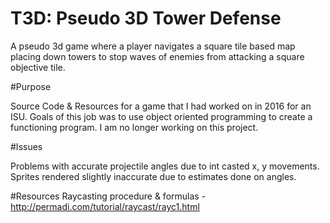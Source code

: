 # T3D: Pseudo 3D Tower Defense

A pseudo 3d game where a player navigates a square tile based map placing down towers to stop waves of enemies from attacking a square objective tile.

#Purpose 

Source Code & Resources for a game that I had worked on in 2016 for an ISU. Goals of this job was to use object oriented programming to create a functioning program. I am no longer working on this project.

#Issues

Problems with accurate projectile angles due to int casted x, y movements. Sprites rendered slightly inaccurate due to estimates done on angles.

#Resources 
Raycasting procedure & formulas - http://permadi.com/tutorial/raycast/rayc1.html
